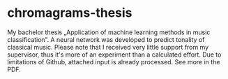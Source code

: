 # chromagrams-thesis
My bachelor thesis „Application of machine learning methods in music classification”. A neural network was developed to predict tonality of classical music. Please note that I received very little support from my supervisor, thus it's more of an experiment than a calculated effort. Due to limitations of Github, attached input is already processed. See more in the PDF.
